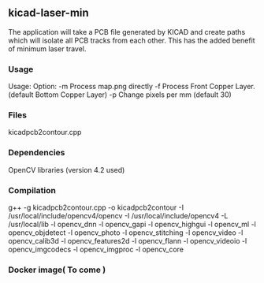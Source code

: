 ## kicad-laser-min

The application will take a PCB file generated by KICAD and create paths which will isolate all PCB tracks  from each other. This has the added benefit
of minimum laser travel.

### Usage

Usage: 
    Option: -m         Process map.png directly
            -f         Process Front Copper Layer. (default Bottom Copper Layer)
            -p<pxmm>   Change pixels per mm (default 30)


### Files
kicadpcb2contour.cpp

### Dependencies
OpenCV libraries (version 4.2 used)

### Compilation
g++ -g kicadpcb2contour.cpp -o kicadpcb2contour -I /usr/local/include/opencv4/opencv -I /usr/local/include/opencv4 -L /usr/local/lib -l opencv_dnn -l opencv_gapi -l opencv_highgui -l opencv_ml -l opencv_objdetect -l opencv_photo -l opencv_stitching -l opencv_video -l opencv_calib3d -l opencv_features2d -l opencv_flann -l opencv_videoio -l opencv_imgcodecs -l opencv_imgproc -l opencv_core

### Docker image( To come )